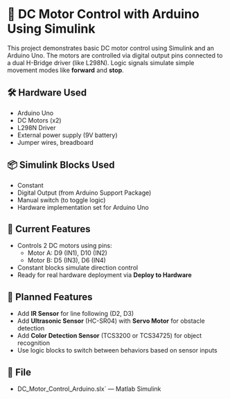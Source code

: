 # 🚗 DC Motor Control with Arduino Using Simulink

This project demonstrates basic DC motor control using Simulink and an Arduino Uno. The motors are controlled via digital output pins connected to a dual H-Bridge driver (like L298N). Logic signals simulate simple movement modes like **forward** and **stop**.

## 🛠 Hardware Used
- Arduino Uno
- DC Motors (x2)
- L298N Driver
- External power supply (9V battery)
- Jumper wires, breadboard

## 📦 Simulink Blocks Used
- Constant
- Digital Output (from Arduino Support Package)
- Manual switch (to toggle logic)
- Hardware implementation set for Arduino Uno

## 🧠 Current Features
- Controls 2 DC motors using pins:
  - Motor A: D9 (IN1), D10 (IN2)
  - Motor B: D5 (IN3), D6 (IN4)
- Constant blocks simulate direction control
- Ready for real hardware deployment via **Deploy to Hardware**

## 🔮 Planned Features
- Add **IR Sensor** for line following (D2, D3)
- Add **Ultrasonic Sensor** (HC-SR04) with **Servo Motor** for obstacle detection
- Add **Color Detection Sensor** (TCS3200 or TCS34725) for object recognition
- Use logic blocks to switch between behaviors based on sensor inputs


## 📁 File
- DC_Motor_Control_Arduino.slx` — Matlab Simulink
